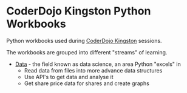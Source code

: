 # CoderDojo Kingston Python Workbooks

Python workbooks used during [CoderDojo Kingston](https://www.coderdojoku.org/) sessions.

The workbooks are grouped into different "streams" of learning.

* [Data](data) - the field known as data science, an area Python "excels" in
    * Read data from files into more advance data structures
    * Use API's to get data and analyse it
    * Get share price data for shares and create graphs